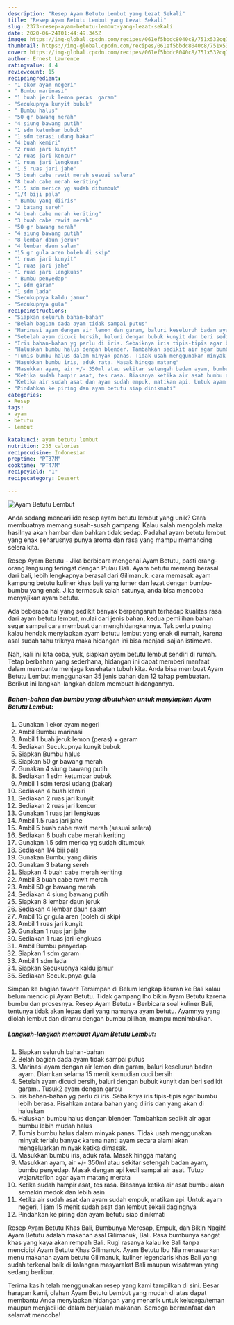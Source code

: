 ```yaml
---
description: "Resep Ayam Betutu Lembut yang Lezat Sekali"
title: "Resep Ayam Betutu Lembut yang Lezat Sekali"
slug: 2373-resep-ayam-betutu-lembut-yang-lezat-sekali
date: 2020-06-24T01:44:49.345Z
image: https://img-global.cpcdn.com/recipes/061ef5bbdc8040c8/751x532cq70/ayam-betutu-lembut-foto-resep-utama.jpg
thumbnail: https://img-global.cpcdn.com/recipes/061ef5bbdc8040c8/751x532cq70/ayam-betutu-lembut-foto-resep-utama.jpg
cover: https://img-global.cpcdn.com/recipes/061ef5bbdc8040c8/751x532cq70/ayam-betutu-lembut-foto-resep-utama.jpg
author: Ernest Lawrence
ratingvalue: 4.4
reviewcount: 15
recipeingredient:
- "1 ekor ayam negeri"
- " Bumbu marinasi"
- "1 buah jeruk lemon peras  garam"
- "Secukupnya kunyit bubuk"
- " Bumbu halus"
- "50 gr bawang merah"
- "4 siung bawang putih"
- "1 sdm ketumbar bubuk"
- "1 sdm terasi udang bakar"
- "4 buah kemiri"
- "2 ruas jari kunyit"
- "2 ruas jari kencur"
- "1 ruas jari lengkuas"
- "1.5 ruas jari jahe"
- "5 buah cabe rawit merah sesuai selera"
- "8 buah cabe merah keriting"
- "1.5 sdm merica yg sudah ditumbuk"
- "1/4 biji pala"
- " Bumbu yang diiris"
- "3 batang sereh"
- "4 buah cabe merah keriting"
- "3 buah cabe rawit merah"
- "50 gr bawang merah"
- "4 siung bawang putih"
- "8 lembar daun jeruk"
- "4 lembar daun salam"
- "15 gr gula aren boleh di skip"
- "1 ruas jari kunyit"
- "1 ruas jari jahe"
- "1 ruas jari lengkuas"
- " Bumbu penyedap"
- "1 sdm garam"
- "1 sdm lada"
- "Secukupnya kaldu jamur"
- "Secukupnya gula"
recipeinstructions:
- "Siapkan seluruh bahan-bahan"
- "Belah bagian dada ayam tidak sampai putus"
- "Marinasi ayam dengan air lemon dan garam, baluri keseluruh badan ayam. Diamkan selama 15 menit kemudian cuci bersih"
- "Setelah ayam dicuci bersih, baluri dengan bubuk kunyit dan beri sedikit garam.. Tusuk2 ayam dengan garpu"
- "Iris bahan-bahan yg perlu di iris. Sebaiknya iris tipis-tipis agar bumbu lebih berasa. Pisahkan antara bahan yang diiris dan yang akan di haluskan"
- "Haluskan bumbu halus dengan blender. Tambahkan sedikit air agar bumbu lebih mudah halus"
- "Tumis bumbu halus dalam minyak panas. Tidak usah menggunakan minyak terlalu banyak karena nanti ayam secara alami akan mengeluarkan minyak ketika dimasak."
- "Masukkan bumbu iris, aduk rata. Masak hingga matang"
- "Masukkan ayam, air +/- 350ml atau sekitar setengah badan ayam, bumbu penyedap. Masak dengan api kecil sampai air asat. Tutup wajan/teflon agar ayam matang merata"
- "Ketika sudah hampir asat, tes rasa. Biasanya ketika air asat bumbu akan semakin medok dan lebih asin"
- "Ketika air sudah asat dan ayam sudah empuk, matikan api. Untuk ayam negeri, 1 jam 15 menit sudah asat dan lembut sekali dagingnya"
- "Pindahkan ke piring dan ayam betutu siap dinikmati"
categories:
- Resep
tags:
- ayam
- betutu
- lembut

katakunci: ayam betutu lembut 
nutrition: 235 calories
recipecuisine: Indonesian
preptime: "PT37M"
cooktime: "PT47M"
recipeyield: "1"
recipecategory: Dessert

---
```



![Ayam Betutu Lembut](https://img-global.cpcdn.com/recipes/061ef5bbdc8040c8/751x532cq70/ayam-betutu-lembut-foto-resep-utama.jpg)

Anda sedang mencari ide resep ayam betutu lembut yang unik? Cara membuatnya memang susah-susah gampang. Kalau salah mengolah maka hasilnya akan hambar dan bahkan tidak sedap. Padahal ayam betutu lembut yang enak seharusnya punya aroma dan rasa yang mampu memancing selera kita.

Resep Ayam Betutu - Jika berbicara mengenai Ayam Betutu, pasti orang-orang langsung teringat dengan Pulau Bali. Ayam betutu memang berasal dari bali, lebih lengkapnya berasal dari Gilimanuk. cara memasak ayam kampung betutu kuliner khas bali yang lumer dan lezat dengan bumbu-bumbu yang enak. Jika termasuk salah satunya, anda bisa mencoba menyajikan ayam betutu.

Ada beberapa hal yang sedikit banyak berpengaruh terhadap kualitas rasa dari ayam betutu lembut, mulai dari jenis bahan, kedua pemilihan bahan segar sampai cara membuat dan menghidangkannya. Tak perlu pusing kalau hendak menyiapkan ayam betutu lembut yang enak di rumah, karena asal sudah tahu triknya maka hidangan ini bisa menjadi sajian istimewa.


Nah, kali ini kita coba, yuk, siapkan ayam betutu lembut sendiri di rumah. Tetap berbahan yang sederhana, hidangan ini dapat memberi manfaat dalam membantu menjaga kesehatan tubuh kita. Anda bisa membuat Ayam Betutu Lembut menggunakan 35 jenis bahan dan 12 tahap pembuatan. Berikut ini langkah-langkah dalam membuat hidangannya.

<!--inarticleads1-->

##### Bahan-bahan dan bumbu yang dibutuhkan untuk menyiapkan Ayam Betutu Lembut:

1. Gunakan 1 ekor ayam negeri
1. Ambil  Bumbu marinasi
1. Ambil 1 buah jeruk lemon (peras) + garam
1. Sediakan Secukupnya kunyit bubuk
1. Siapkan  Bumbu halus
1. Siapkan 50 gr bawang merah
1. Gunakan 4 siung bawang putih
1. Sediakan 1 sdm ketumbar bubuk
1. Ambil 1 sdm terasi udang (bakar)
1. Sediakan 4 buah kemiri
1. Sediakan 2 ruas jari kunyit
1. Sediakan 2 ruas jari kencur
1. Gunakan 1 ruas jari lengkuas
1. Ambil 1.5 ruas jari jahe
1. Ambil 5 buah cabe rawit merah (sesuai selera)
1. Sediakan 8 buah cabe merah keriting
1. Gunakan 1.5 sdm merica yg sudah ditumbuk
1. Sediakan 1/4 biji pala
1. Gunakan  Bumbu yang diiris
1. Gunakan 3 batang sereh
1. Siapkan 4 buah cabe merah keriting
1. Ambil 3 buah cabe rawit merah
1. Ambil 50 gr bawang merah
1. Sediakan 4 siung bawang putih
1. Siapkan 8 lembar daun jeruk
1. Sediakan 4 lembar daun salam
1. Ambil 15 gr gula aren (boleh di skip)
1. Ambil 1 ruas jari kunyit
1. Gunakan 1 ruas jari jahe
1. Sediakan 1 ruas jari lengkuas
1. Ambil  Bumbu penyedap
1. Siapkan 1 sdm garam
1. Ambil 1 sdm lada
1. Siapkan Secukupnya kaldu jamur
1. Sediakan Secukupnya gula


Simpan ke bagian favorit Tersimpan di Belum lengkap liburan ke Bali kalau belum mencicipi Ayam Betutu. Tidak gampang lho bikin Ayam Betutu karena bumbu dan prosesnya. Resep Ayam Betutu - Berbicara soal kuliner Bali, tentunya tidak akan lepas dari yang namanya ayam betutu. Ayamnya yang diolah lembut dan diramu dengan bumbu pilihan, mampu menimbulkan. 

<!--inarticleads2-->

##### Langkah-langkah membuat Ayam Betutu Lembut:

1. Siapkan seluruh bahan-bahan
1. Belah bagian dada ayam tidak sampai putus
1. Marinasi ayam dengan air lemon dan garam, baluri keseluruh badan ayam. Diamkan selama 15 menit kemudian cuci bersih
1. Setelah ayam dicuci bersih, baluri dengan bubuk kunyit dan beri sedikit garam.. Tusuk2 ayam dengan garpu
1. Iris bahan-bahan yg perlu di iris. Sebaiknya iris tipis-tipis agar bumbu lebih berasa. Pisahkan antara bahan yang diiris dan yang akan di haluskan
1. Haluskan bumbu halus dengan blender. Tambahkan sedikit air agar bumbu lebih mudah halus
1. Tumis bumbu halus dalam minyak panas. Tidak usah menggunakan minyak terlalu banyak karena nanti ayam secara alami akan mengeluarkan minyak ketika dimasak.
1. Masukkan bumbu iris, aduk rata. Masak hingga matang
1. Masukkan ayam, air +/- 350ml atau sekitar setengah badan ayam, bumbu penyedap. Masak dengan api kecil sampai air asat. Tutup wajan/teflon agar ayam matang merata
1. Ketika sudah hampir asat, tes rasa. Biasanya ketika air asat bumbu akan semakin medok dan lebih asin
1. Ketika air sudah asat dan ayam sudah empuk, matikan api. Untuk ayam negeri, 1 jam 15 menit sudah asat dan lembut sekali dagingnya
1. Pindahkan ke piring dan ayam betutu siap dinikmati


Resep Ayam Betutu Khas Bali, Bumbunya Meresap, Empuk, dan Bikin Nagih! Ayam Betutu adalah makanan asal Gilimanuk, Bali. Rasa bumbunya sangat khas yang kaya akan rempah Bali. Rugi rasanya kalau ke Bali tanpa mencicipi Ayam Betutu Khas Gilimanuk. Ayam Betutu Ibu Nia menawarkan menu makanan ayam betutu Gilimanuk, kuliner legendaris khas Bali yang sudah terkenal baik di kalangan masyarakat Bali maupun wisatawan yang sedang berlibur. 

Terima kasih telah menggunakan resep yang kami tampilkan di sini. Besar harapan kami, olahan Ayam Betutu Lembut yang mudah di atas dapat membantu Anda menyiapkan hidangan yang menarik untuk keluarga/teman maupun menjadi ide dalam berjualan makanan. Semoga bermanfaat dan selamat mencoba!
